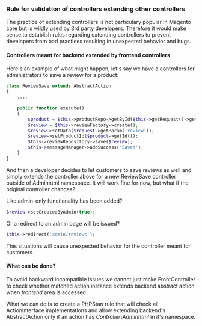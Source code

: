 ### Rule for validation of controllers extending other controllers
The practice of extending controllers is not particulary popular in Magento
core but is wildly used by 3rd party developers. Therefore it would make sense
to establish rules regarding extending controllers to prevent developers from bad
practices resulting in unexpected behavior and bugs.

#### Controllers meant for backend extended by frontend controllers
Here's an example of what might happen, let's say we have a controllers for
administrators to save a review for a product:
```php
class ReviewSave extends AbstractAction
{
    ....
    
    public function execute()
    {
        $product = $this->productRepo->getById($this->getRequest()->getParam('product_id'));
        $review = $this->reviewFactory->create();
        $review->setData($request->getParam('review'));
        $review->setProductId($product->getId());
        $this->reviewRepository->save($review);
        $this->messageManager->addSuccess('Saved');
    }
}
```
 
And then a developer decides to let customers to save reviews as well and simply extends
the controller above for a new ReviewSave controller outside of Adminhtml namespace.
It will work fine for now, but what if the original controller changes?
 
Like admin-only functionality has been added?
```php
$review->setCreatedByAdmin(true);
```
Or a redirect to an admin page will be issued?
```php
$this->redirect('admin/reviews');
```

This situations will cause unexpected behavior for the controller meant for customers.

#### What can be done?
To avoid backward incompatible issues we cannot just make FrontController to check whether matched
action instance extends backend abstract action when _frontend_ area is accessed.
 
What we can do is to create a PHPStan rule that will check all ActionInterface implementations and
allow extending backend's AbstractAction only if an action has _Controller\Adminhtml_ in it's namespace.
